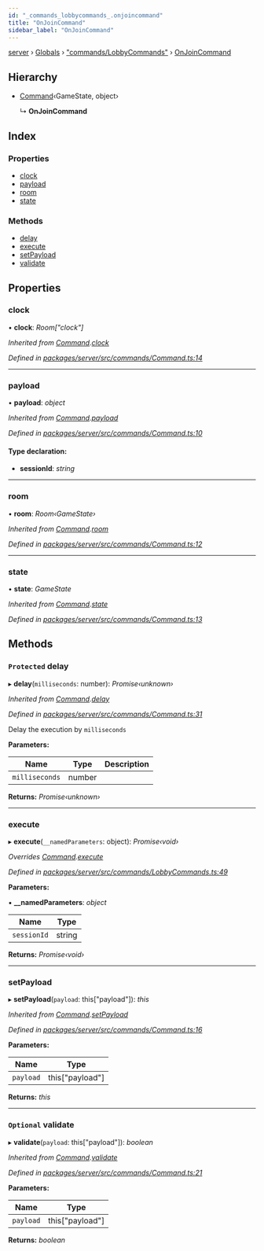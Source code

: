 ```yaml
---
id: "_commands_lobbycommands_.onjoincommand"
title: "OnJoinCommand"
sidebar_label: "OnJoinCommand"
---
```


[server](../index.md) › [Globals](../globals.md) › ["commands/LobbyCommands"](../modules/_commands_lobbycommands_.md) › [OnJoinCommand](_commands_lobbycommands_.onjoincommand.md)

## Hierarchy

* [Command](_commands_command_.command.md)‹GameState, object›

  ↳ **OnJoinCommand**

## Index

### Properties

* [clock](_commands_lobbycommands_.onjoincommand.md#clock)
* [payload](_commands_lobbycommands_.onjoincommand.md#payload)
* [room](_commands_lobbycommands_.onjoincommand.md#room)
* [state](_commands_lobbycommands_.onjoincommand.md#state)

### Methods

* [delay](_commands_lobbycommands_.onjoincommand.md#protected-delay)
* [execute](_commands_lobbycommands_.onjoincommand.md#execute)
* [setPayload](_commands_lobbycommands_.onjoincommand.md#setpayload)
* [validate](_commands_lobbycommands_.onjoincommand.md#optional-validate)

## Properties

###  clock

• **clock**: *Room["clock"]*

*Inherited from [Command](_commands_command_.command.md).[clock](_commands_command_.command.md#clock)*

*Defined in [packages/server/src/commands/Command.ts:14](https://github.com/will-hart/pixatore/blob/5d54977/packages/server/src/commands/Command.ts#L14)*

___

###  payload

• **payload**: *object*

*Inherited from [Command](_commands_command_.command.md).[payload](_commands_command_.command.md#payload)*

*Defined in [packages/server/src/commands/Command.ts:10](https://github.com/will-hart/pixatore/blob/5d54977/packages/server/src/commands/Command.ts#L10)*

#### Type declaration:

* **sessionId**: *string*

___

###  room

• **room**: *Room‹GameState›*

*Inherited from [Command](_commands_command_.command.md).[room](_commands_command_.command.md#room)*

*Defined in [packages/server/src/commands/Command.ts:12](https://github.com/will-hart/pixatore/blob/5d54977/packages/server/src/commands/Command.ts#L12)*

___

###  state

• **state**: *GameState*

*Inherited from [Command](_commands_command_.command.md).[state](_commands_command_.command.md#state)*

*Defined in [packages/server/src/commands/Command.ts:13](https://github.com/will-hart/pixatore/blob/5d54977/packages/server/src/commands/Command.ts#L13)*

## Methods

### `Protected` delay

▸ **delay**(`milliseconds`: number): *Promise‹unknown›*

*Inherited from [Command](_commands_command_.command.md).[delay](_commands_command_.command.md#protected-delay)*

*Defined in [packages/server/src/commands/Command.ts:31](https://github.com/will-hart/pixatore/blob/5d54977/packages/server/src/commands/Command.ts#L31)*

Delay the execution by `milliseconds`

**Parameters:**

Name | Type | Description |
------ | ------ | ------ |
`milliseconds` | number |   |

**Returns:** *Promise‹unknown›*

___

###  execute

▸ **execute**(`__namedParameters`: object): *Promise‹void›*

*Overrides [Command](_commands_command_.command.md).[execute](_commands_command_.command.md#abstract-execute)*

*Defined in [packages/server/src/commands/LobbyCommands.ts:49](https://github.com/will-hart/pixatore/blob/5d54977/packages/server/src/commands/LobbyCommands.ts#L49)*

**Parameters:**

▪ **__namedParameters**: *object*

Name | Type |
------ | ------ |
`sessionId` | string |

**Returns:** *Promise‹void›*

___

###  setPayload

▸ **setPayload**(`payload`: this["payload"]): *this*

*Inherited from [Command](_commands_command_.command.md).[setPayload](_commands_command_.command.md#setpayload)*

*Defined in [packages/server/src/commands/Command.ts:16](https://github.com/will-hart/pixatore/blob/5d54977/packages/server/src/commands/Command.ts#L16)*

**Parameters:**

Name | Type |
------ | ------ |
`payload` | this["payload"] |

**Returns:** *this*

___

### `Optional` validate

▸ **validate**(`payload`: this["payload"]): *boolean*

*Inherited from [Command](_commands_command_.command.md).[validate](_commands_command_.command.md#optional-validate)*

*Defined in [packages/server/src/commands/Command.ts:21](https://github.com/will-hart/pixatore/blob/5d54977/packages/server/src/commands/Command.ts#L21)*

**Parameters:**

Name | Type |
------ | ------ |
`payload` | this["payload"] |

**Returns:** *boolean*
